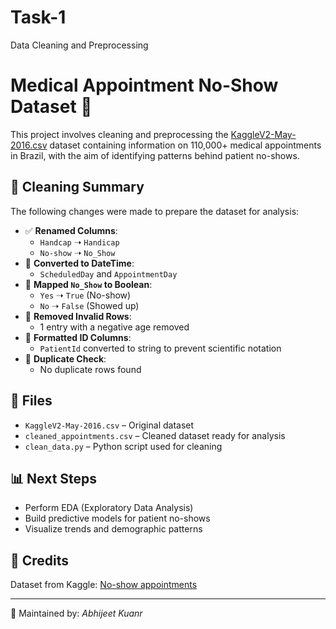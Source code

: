# Task-1
Data Cleaning and Preprocessing
# Medical Appointment No-Show Dataset 🏥

This project involves cleaning and preprocessing the [KaggleV2-May-2016.csv](https://www.kaggle.com/datasets/joniarroba/noshowappointments) dataset containing information on 110,000+ medical appointments in Brazil, with the aim of identifying patterns behind patient no-shows.

## 🧹 Cleaning Summary

The following changes were made to prepare the dataset for analysis:

- ✅ **Renamed Columns**:
  - `Handcap` ➝ `Handicap`
  - `No-show` ➝ `No_Show`
- 📅 **Converted to DateTime**:
  - `ScheduledDay` and `AppointmentDay`
- 🔁 **Mapped `No_Show` to Boolean**:
  - `Yes` ➝ `True` (No-show)
  - `No` ➝ `False` (Showed up)
- 🧼 **Removed Invalid Rows**:
  - 1 entry with a negative age removed
- 🔢 **Formatted ID Columns**:
  - `PatientId` converted to string to prevent scientific notation
- 🧯 **Duplicate Check**:
  - No duplicate rows found

## 📁 Files

- `KaggleV2-May-2016.csv` – Original dataset
- `cleaned_appointments.csv` – Cleaned dataset ready for analysis
- `clean_data.py` – Python script used for cleaning

## 📊 Next Steps

- Perform EDA (Exploratory Data Analysis)
- Build predictive models for patient no-shows
- Visualize trends and demographic patterns

## 📌 Credits

Dataset from Kaggle: [No-show appointments](https://www.kaggle.com/datasets/joniarroba/noshowappointments)

---

🧠 Maintained by: *Abhijeet Kuanr*
